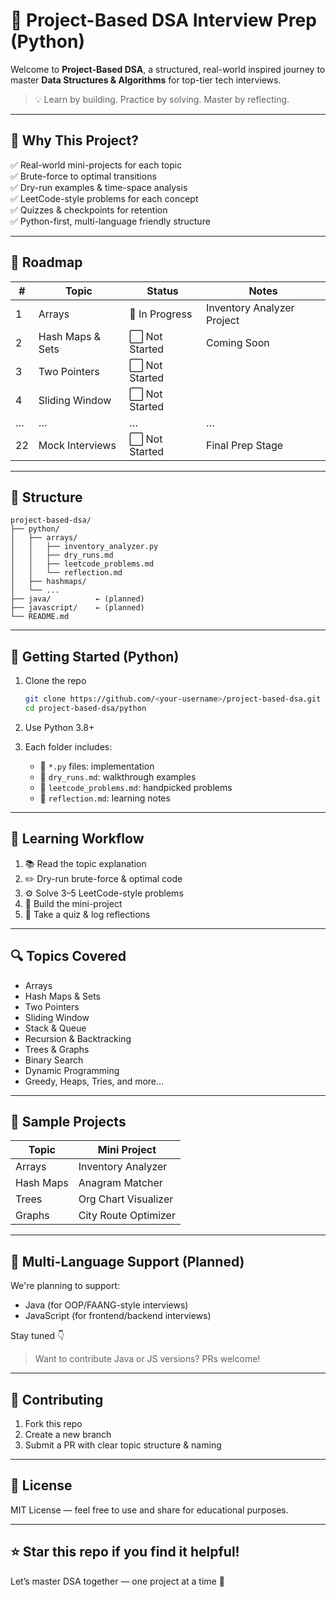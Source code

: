 # 📘 Project-Based DSA Interview Prep (Python)

Welcome to **Project-Based DSA**, a structured, real-world inspired journey to master **Data Structures & Algorithms** for top-tier tech interviews.

> 💡 Learn by building. Practice by solving. Master by reflecting.

---

## 📌 Why This Project?

✅ Real-world mini-projects for each topic  
✅ Brute-force to optimal transitions  
✅ Dry-run examples & time-space analysis  
✅ LeetCode-style problems for each concept  
✅ Quizzes & checkpoints for retention  
✅ Python-first, multi-language friendly structure

---

## 🧭 Roadmap

| #  | Topic                   | Status    | Notes                  |
|----|-------------------------|-----------|-------------------------|
| 1  | Arrays                  | 🔄 In Progress | Inventory Analyzer Project |
| 2  | Hash Maps & Sets        | ⬜ Not Started | Coming Soon             |
| 3  | Two Pointers            | ⬜ Not Started |                         |
| 4  | Sliding Window          | ⬜ Not Started |                         |
| …  | …                       | …         | …                       |
| 22 | Mock Interviews         | ⬜ Not Started | Final Prep Stage       |

---

## 🧪 Structure

```
project-based-dsa/
├── python/
│   ├── arrays/
│   │   ├── inventory_analyzer.py
│   │   ├── dry_runs.md
│   │   ├── leetcode_problems.md
│   │   └── reflection.md
│   ├── hashmaps/
│   └── ...
├── java/          ← (planned)
├── javascript/    ← (planned)
└── README.md
```

---

## 🚀 Getting Started (Python)

1. Clone the repo  
   ```bash
   git clone https://github.com/<your-username>/project-based-dsa.git
   cd project-based-dsa/python
   ```

2. Use Python 3.8+  
3. Each folder includes:
   - 📄 `*.py` files: implementation
   - 🧪 `dry_runs.md`: walkthrough examples
   - 📘 `leetcode_problems.md`: handpicked problems
   - 🧠 `reflection.md`: learning notes

---

## 🧠 Learning Workflow

1. 📚 Read the topic explanation
2. ✏️ Dry-run brute-force & optimal code
3. ⚙️ Solve 3–5 LeetCode-style problems
4. 🧪 Build the mini-project
5. 📌 Take a quiz & log reflections

---

## 🔍 Topics Covered

- Arrays
- Hash Maps & Sets
- Two Pointers
- Sliding Window
- Stack & Queue
- Recursion & Backtracking
- Trees & Graphs
- Binary Search
- Dynamic Programming
- Greedy, Heaps, Tries, and more…

---

## 🧩 Sample Projects

| Topic     | Mini Project             |
|-----------|--------------------------|
| Arrays    | Inventory Analyzer       |
| Hash Maps | Anagram Matcher          |
| Trees     | Org Chart Visualizer     |
| Graphs    | City Route Optimizer     |

---

## 🔄 Multi-Language Support (Planned)

We're planning to support:
- Java (for OOP/FAANG-style interviews)
- JavaScript (for frontend/backend interviews)

Stay tuned 👇  
> Want to contribute Java or JS versions? PRs welcome!

---

## 📣 Contributing

1. Fork this repo
2. Create a new branch
3. Submit a PR with clear topic structure & naming

---

## 📇 License

MIT License — feel free to use and share for educational purposes.

---

## ⭐️ Star this repo if you find it helpful!

Let’s master DSA together — one project at a time 💪